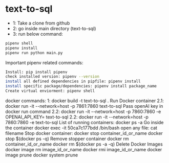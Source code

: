 # text-to-sql
<ul>
    <li>1: Take a clone from github</li>
    <li>2: go inside main directory (text-to-sql)</li>
    <li>3: run below command: </li>
</ul>

```bash 
pipenv shell
pipenv install
pipenv run python main.py
```

Important pipenv related commands:
```bash
Install: pip install pipenv
check installed version: pipenv --version
install all defined dependencies in pipfile: pipenv install
install specific package/dependencies: pipenv install package_name
Create virtual enviorment: pipenv shell
```

docker commands:
1: docker build -t text-to-sql .
Run Docker container
2.1: docker run -it --network=host -p 7861:7860 text-to-sql
Pass openAI key in docker run command
2.2: docker run -it --network=host -p 7860:7860 -e OPENAI_API_KEY=<your-openai-api-key> text-to-sql
2.2: docker run -it --network=host -p 7860:7860 -e text-to-sql
List of running containers:
docker ps -a
Go inside the container
 docker exec -it 50ca7c177bdd /bin/bash
open any file:
    cat filename
Stop docker container:
    docker stop container_id_or_name
    docker stop $(docker ps -q)
Remove stopper container
    docker rm container_id_or_name
    docker rm $(docker ps -a -q)
Delete Docker Images
    docker image rm image_id_or_name
    docker rmi image_id_or_name
    docker image prune
    docker system prune
